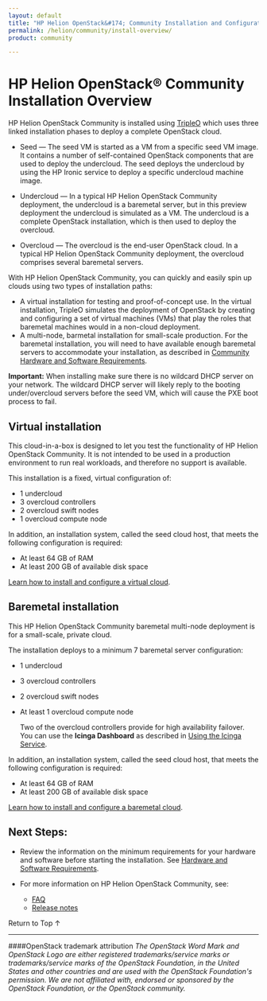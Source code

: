 ```yaml
---
layout: default
title: "HP Helion OpenStack&#174; Community Installation and Configuration"
permalink: /helion/community/install-overview/
product: community

---
```

<!--UNDER REVISION-->

<script>

function PageRefresh {
onLoad="window.refresh"
}

PageRefresh();

</script>

<!--
<p style="font-size: small;"> <a href="/helion/community/hwsw-requirements/">&#9664; PREV</a> | <a href="/helion/community/">&#9650; UP</a> | <a href="/helion/community/install">NEXT &#9654;</a> </p>
-->

# HP Helion OpenStack&#174; Community Installation Overview

HP Helion OpenStack Community is installed using <a href ="https://wiki.openstack.org/wiki/TripleO">TripleO</a> which uses three linked installation phases to deploy a complete OpenStack cloud.  

* Seed &mdash; The seed VM is started as a VM from a specific seed VM image. It contains a number of self-contained OpenStack components that are used to deploy the undercloud. The seed deploys the undercloud by using the HP Ironic service to deploy a specific undercloud machine image.

* Undercloud &mdash; In a typical HP Helion OpenStack Community deployment, the undercloud is a baremetal server, but in this preview deployment the undercloud is simulated as a VM. The undercloud is a complete OpenStack installation, which is then used to deploy the overcloud.

* Overcloud<a name="overcloud"></a> &mdash; The overcloud is the end-user OpenStack cloud. In a typical HP Helion OpenStack Community deployment, the overcloud comprises several baremetal servers. 

With HP Helion OpenStack Community, you can quickly and easily spin up clouds using two types of installation paths:

* A virtual installation for testing and proof-of-concept use. In the virtual installation, TripleO simulates the deployment of OpenStack by creating and configuring a set of virtual machines (VMs) that play the roles that baremetal machines would in a non-cloud deployment.
* A multi-node, barmetal installation for small-scale production. For the baremetal installation, you will need to have available enough baremetal servers to accommodate your installation, as described in [Community Hardware and Software Requirements](/helion/community/hwsw-requirements/).

**Important:** When installing make sure there is no wildcard DHCP server on your network. The wildcard DHCP server will likely reply to the booting under/overcloud servers before the seed VM, which will cause the PXE boot process to fail.


## Virtual installation  

This cloud-in-a-box is designed to let you test the functionality of HP Helion OpenStack Community. It is not intended to be used in a production environment to run real workloads, and therefore no support is available. 

This installation is a fixed, virtual configuration of:

* 1 undercloud
* 3 overcloud controllers
* 2 overcloud swift nodes 
* 1 overcloud compute node 

In addition, an installation system, called the seed cloud host, that meets the following configuration is required:

* At least 64 GB of RAM
* At least 200 GB of available disk space

[Learn how to install and configure a virtual cloud](/helion/community/install-virtual/). 

## Baremetal installation 

This HP Helion OpenStack Community baremetal multi-node deployment is for a small-scale, private cloud. 

The installation deploys to a minimum 7 baremetal server configuration:

* 1 undercloud
* 3 overcloud controllers
* 2 overcloud swift nodes 
* At least 1 overcloud compute node 

	Two of the overcloud controllers provide for high availability failover. You can use the **Icinga Dashboard** as described in [Using the Icinga Service](/helion/openstack/services/icinga/).


In addition, an installation system, called the seed cloud host, that meets the following configuration is required:

* At least 64 GB of RAM
* At least 200 GB of available disk space


[Learn how to install and configure a baremetal cloud](/helion/community/install/). 

## Next Steps:

* Review the information on the minimum requirements for your hardware and software before starting the installation. See [Hardware and Software Requirements](/helion/community/hwsw-requirements/).

* For more information on HP Helion OpenStack Community, see:

	* [FAQ](/helion/community/faq/) 
	* [Release notes](/helion/community/release-notes/) 

 <a href="#top" style="padding:14px 0px 14px 0px; text-decoration: none;"> Return to Top &#8593; </a>

----
####OpenStack trademark attribution
*The OpenStack Word Mark and OpenStack Logo are either registered trademarks/service marks or trademarks/service marks of the OpenStack Foundation, in the United States and other countries and are used with the OpenStack Foundation's permission. We are not affiliated with, endorsed or sponsored by the OpenStack Foundation, or the OpenStack community.*
